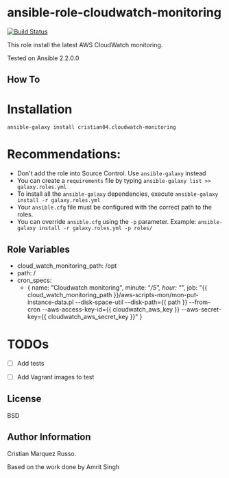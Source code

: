 ansible-role-cloudwatch-monitoring
=========
[![Build Status](https://travis-ci.org/cristian04/ansible-role-cloudwatch-monitoring.svg?branch=master)](https://travis-ci.org/cristian04/ansible-role-cloudwatch-monitoring)

This role install the latest AWS CloudWatch monitoring.

Tested on Ansible 2.2.0.0

How To
----------------

# Installation

`ansible-galaxy install cristian04.cloudwatch-monitoring`

# Recommendations:
- Don't add the role into Source Control. Use `ansible-galaxy` instead
- You can create a `requirements` file by typing `ansible-galaxy list >> galaxy.roles.yml`
- To install all the `ansible-galaxy` dependencies, execute `ansible-galaxy install -r galaxy.roles.yml`
- Your `ansible.cfg` file must be configured with the correct path to the roles.
- You can override `ansible.cfg` using the `-p` parameter. Example: `ansible-galaxy install -r galaxy.roles.yml -p roles/`  

Role Variables
--------------

- cloud_watch_monitoring_path: /opt
- path: /
- cron_specs:
  - {
    name: "Cloudwatch monitoring",
    minute: "*/5",
    hour: "*",
    job: "{{ cloud_watch_monitoring_path }}/aws-scripts-mon/mon-put-instance-data.pl --disk-space-util --disk-path={{ path }} --from-cron --aws-access-key-id={{ cloudwatch_aws_key }} --aws-secret-key={{ cloudwatch_aws_secret_key }}"
    }

# TODOs

- [ ] Add tests
- [ ] Add Vagrant images to test


License
-------

BSD

Author Information
------------------

Cristian Marquez Russo.

Based on the work done by Amrit Singh
